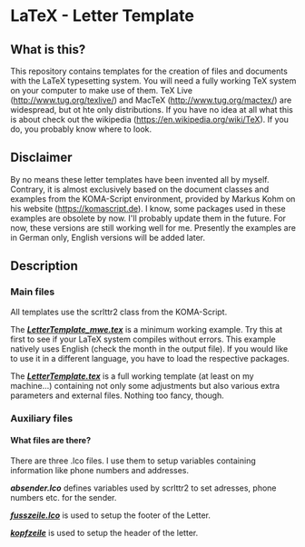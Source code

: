 # LaTeX - Letter Template
## What is this?
This repository contains templates for the creation of files and documents with the LaTeX typesetting system. You will need a fully working TeX system on your computer to make use of them. TeX Live (http://www.tug.org/texlive/) and MacTeX (http://www.tug.org/mactex/) are widespread, but ot hte only distributions.
If you have no idea at all what this is about check out the wikipedia (https://en.wikipedia.org/wiki/TeX). If you do, you probably know where to look.

## Disclaimer
By no means these letter templates have been invented all by myself. Contrary, it is almost exclusively based on the document classes and examples from the KOMA-Script environment, provided by Markus Kohm on his website (https://komascript.de).
I know, some packages used in these examples are obsolete by now. I'll probably update them in the future. For now, these versions are still working well for me.
Presently the examples are in German only, English versions will be added later.

## Description

### Main files
All templates use the scrlttr2 class from the KOMA-Script.

The [***LetterTemplate_mwe.tex***](https://github.com/mrchanceluss/LaTeX/blob/main/LetterTemplate/LetterTemplate_mwe.tex) is a minimum working example. Try this at first to see if your LaTeX system compiles without errors. This example natively uses English (check the month in the output file). If you would like to use it in a different language, you have to load the respective packages.

The [***LetterTemplate.tex***](https://github.com/mrchanceluss/LaTeX/blob/main/LetterTemplate/LetterTemplate.tex) is a full working template (at least on my machine...) containing not only some adjustments but also various extra parameters and external files. Nothing too fancy, though.

### Auxiliary files
#### What files are there?
There are three .lco files. I use them to setup variables containing information like phone numbers and addresses.

***absender.lco*** defines variables used by scrlttr2 to set adresses, phone numbers etc. for the sender.

[***fusszeile.lco***](https://github.com/mrchanceluss/LaTeX/blob/main/LetterTemplate/fusszeile.lco) is used to setup the footer of the Letter.

[***kopfzeile***](https://github.com/mrchanceluss/LaTeX/blob/main/LetterTemplate/kopfzeile.lco) is used to setup the header of the letter.
